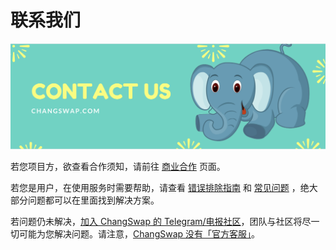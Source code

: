 # 联系我们

![](<../.gitbook/assets/截屏2022-03-29 上午8.55.39.png>)

若您项目方，欲查看合作须知，请前往 [商业合作](https://docs.changswap.finance/contact-us/business-partnerships) 页面。

若您是用户，在使用服务时需要帮助，请查看 [错误排除指南](https://docs.changswap.finance/help/troubleshooting) 和 [常见问题](https://docs.changswap.finance/help/faq) ，绝大部分问题都可以在里面找到解决方案。

若问题仍未解决，[加入 ChangSwap 的 Telegram/电报社区](https://t.me/changswap)，团队与社区将尽一切可能为您解决问题。请注意，[ChangSwap 没有「官方客服」](https://docs.changswap.finance/contact-us/customer-support)。
